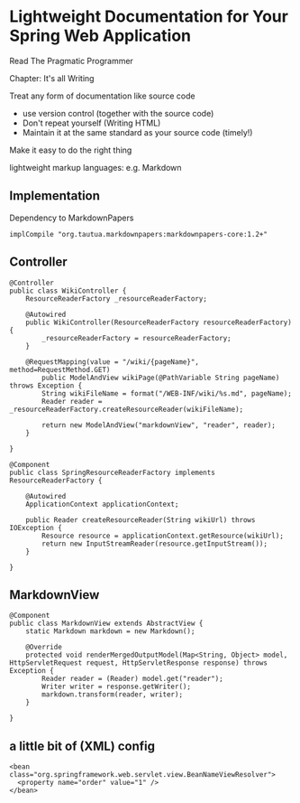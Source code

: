 Lightweight Documentation for Your Spring Web Application
=========================================================

Read The Pragmatic Programmer

Chapter: It's all Writing

Treat any form of documentation like source code
 - use version control (together with the source code)
 - Don't repeat yourself (Writing HTML)
 - Maintain it at the same standard as your source code (timely!)

Make it easy to do the right thing

lightweight markup languages: e.g. Markdown

Implementation
--------------

Dependency to MarkdownPapers

    implCompile "org.tautua.markdownpapers:markdownpapers-core:1.2+"

Controller
----------

    @Controller
    public class WikiController {
        ResourceReaderFactory _resourceReaderFactory;

        @Autowired
        public WikiController(ResourceReaderFactory resourceReaderFactory) {
            _resourceReaderFactory = resourceReaderFactory;
        }

        @RequestMapping(value = "/wiki/{pageName}", method=RequestMethod.GET)
            public ModelAndView wikiPage(@PathVariable String pageName) throws Exception {
            String wikiFileName = format("/WEB-INF/wiki/%s.md", pageName);
            Reader reader = _resourceReaderFactory.createResourceReader(wikiFileName);

            return new ModelAndView("markdownView", "reader", reader);
        }

    }

    @Component
    public class SpringResourceReaderFactory implements ResourceReaderFactory {

        @Autowired
        ApplicationContext applicationContext;

        public Reader createResourceReader(String wikiUrl) throws IOException {
            Resource resource = applicationContext.getResource(wikiUrl);
            return new InputStreamReader(resource.getInputStream());
        }

    }


MarkdownView
------------

    @Component
    public class MarkdownView extends AbstractView {
        static Markdown markdown = new Markdown();

        @Override
        protected void renderMergedOutputModel(Map<String, Object> model, HttpServletRequest request, HttpServletResponse response) throws Exception {
            Reader reader = (Reader) model.get("reader");
            Writer writer = response.getWriter();
            markdown.transform(reader, writer);
        }

    }


a little bit of (XML) config
--------------------------

    <bean class="org.springframework.web.servlet.view.BeanNameViewResolver">
      <property name="order" value="1" />
    </bean>


